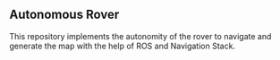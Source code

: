 ## Autonomous Rover
This repository implements the autonomity of the rover to navigate and generate the map with the help of ROS and Navigation Stack.
